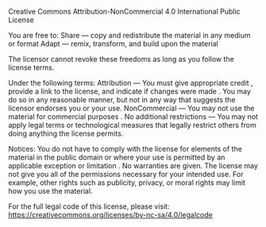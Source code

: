 Creative Commons Attribution-NonCommercial 4.0 International Public License

You are free to: Share — copy and redistribute the material in any medium or format Adapt — remix, transform, and build upon the material

The licensor cannot revoke these freedoms as long as you follow the license terms.

Under the following terms: Attribution — You must give appropriate credit , provide a link to the license, and indicate if changes were made . You may do so in any reasonable manner, but not in any way that suggests the licensor endorses you or your use. NonCommercial — You may not use the material for commercial purposes . No additional restrictions — You may not apply legal terms or technological measures that legally restrict others from doing anything the license permits.

Notices: You do not have to comply with the license for elements of the material in the public domain or where your use is permitted by an applicable exception or limitation . No warranties are given. The license may not give you all of the permissions necessary for your intended use. For example, other rights such as publicity, privacy, or moral rights may limit how you use the material.

For the full legal code of this license, please visit: https://creativecommons.org/licenses/by-nc-sa/4.0/legalcode
